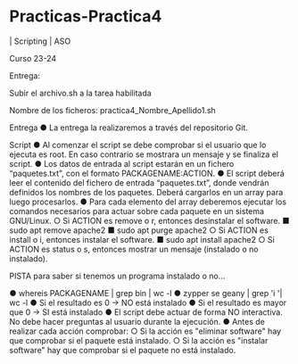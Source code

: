 # Practicas-Practica4
| Scripting | ASO

Curso 23-24

Entrega:

Subir el archivo.sh a la tarea habilitada

Nombre de los ficheros:
practica4_Nombre_Apellido1.sh

Entrega
● La entrega la realizaremos a través del repositorio Git.

Script
● Al comenzar el script se debe comprobar si el usuario que lo ejecuta es root.
En caso contrario se mostrara un mensaje y se finaliza el script.
● Los datos de entrada al script estarán en un fichero “paquetes.txt”, con el
formato PACKAGENAME:ACTION.
● El script deberá leer el contenido del fichero de entrada “paquetes.txt”,
donde vendrán definidos los nombres de los paquetes. Deberá cargarlos en
un array para luego procesarlos.
● Para cada elemento del array deberemos ejecutar los comandos necesarios
para actuar sobre cada paquete en un sistema GNU/Linux.
○ Si ACTION es remove o r, entonces desinstalar el software.
■ sudo apt remove apache2
■ sudo apt purge apache2
○ Si ACTION es install o i, entonces instalar el software.
■ sudo apt install apache2
○ Si ACTION es status o s, entonces mostrar un mensaje (instalado o no
instalado).

PISTA para saber si tenemos un programa instalado o no...

● whereis PACKAGENAME | grep bin | wc -l
● zypper se geany | grep 'i '| wc -l
● Si el resultado es 0 → NO está instalado
● Si el resultado es mayor que 0 → SI está instalado
● El script debe actuar de forma NO interactiva. No debe hacer preguntas al
usuario durante la ejecución.
● Antes de realizar cada acción comprobar:
○ Si la acción es "eliminar software" hay que comprobar si el paquete
está instalado.
○ Si la acción es "instalar software" hay que comprobar si el paquete no
está instalado.
